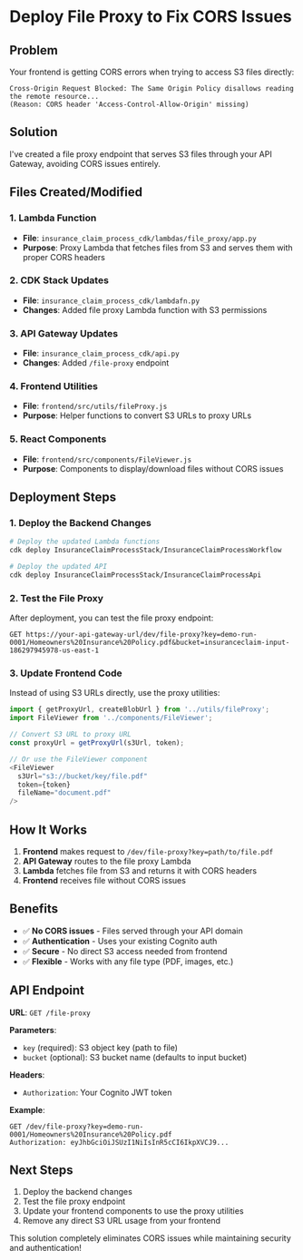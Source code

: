 # Deploy File Proxy to Fix CORS Issues

## Problem
Your frontend is getting CORS errors when trying to access S3 files directly:
```
Cross-Origin Request Blocked: The Same Origin Policy disallows reading the remote resource... 
(Reason: CORS header 'Access-Control-Allow-Origin' missing)
```

## Solution
I've created a file proxy endpoint that serves S3 files through your API Gateway, avoiding CORS issues entirely.

## Files Created/Modified

### 1. Lambda Function
- **File**: `insurance_claim_process_cdk/lambdas/file_proxy/app.py`
- **Purpose**: Proxy Lambda that fetches files from S3 and serves them with proper CORS headers

### 2. CDK Stack Updates
- **File**: `insurance_claim_process_cdk/lambdafn.py` 
- **Changes**: Added file proxy Lambda function with S3 permissions

### 3. API Gateway Updates
- **File**: `insurance_claim_process_cdk/api.py`
- **Changes**: Added `/file-proxy` endpoint

### 4. Frontend Utilities
- **File**: `frontend/src/utils/fileProxy.js`
- **Purpose**: Helper functions to convert S3 URLs to proxy URLs

### 5. React Components
- **File**: `frontend/src/components/FileViewer.js`
- **Purpose**: Components to display/download files without CORS issues

## Deployment Steps

### 1. Deploy the Backend Changes
```bash
# Deploy the updated Lambda functions
cdk deploy InsuranceClaimProcessStack/InsuranceClaimProcessWorkflow

# Deploy the updated API
cdk deploy InsuranceClaimProcessStack/InsuranceClaimProcessApi
```

### 2. Test the File Proxy
After deployment, you can test the file proxy endpoint:
```
GET https://your-api-gateway-url/dev/file-proxy?key=demo-run-0001/Homeowners%20Insurance%20Policy.pdf&bucket=insuranceclaim-input-186297945978-us-east-1
```

### 3. Update Frontend Code
Instead of using S3 URLs directly, use the proxy utilities:

```javascript
import { getProxyUrl, createBlobUrl } from '../utils/fileProxy';
import FileViewer from '../components/FileViewer';

// Convert S3 URL to proxy URL
const proxyUrl = getProxyUrl(s3Url, token);

// Or use the FileViewer component
<FileViewer 
  s3Url="s3://bucket/key/file.pdf" 
  token={token} 
  fileName="document.pdf" 
/>
```

## How It Works

1. **Frontend** makes request to `/dev/file-proxy?key=path/to/file.pdf`
2. **API Gateway** routes to the file proxy Lambda
3. **Lambda** fetches file from S3 and returns it with CORS headers
4. **Frontend** receives file without CORS issues

## Benefits

- ✅ **No CORS issues** - Files served through your API domain
- ✅ **Authentication** - Uses your existing Cognito auth
- ✅ **Secure** - No direct S3 access needed from frontend
- ✅ **Flexible** - Works with any file type (PDF, images, etc.)

## API Endpoint

**URL**: `GET /file-proxy`

**Parameters**:
- `key` (required): S3 object key (path to file)
- `bucket` (optional): S3 bucket name (defaults to input bucket)

**Headers**:
- `Authorization`: Your Cognito JWT token

**Example**:
```
GET /dev/file-proxy?key=demo-run-0001/Homeowners%20Insurance%20Policy.pdf
Authorization: eyJhbGciOiJSUzI1NiIsInR5cCI6IkpXVCJ9...
```

## Next Steps

1. Deploy the backend changes
2. Test the file proxy endpoint
3. Update your frontend components to use the proxy utilities
4. Remove any direct S3 URL usage from your frontend

This solution completely eliminates CORS issues while maintaining security and authentication!